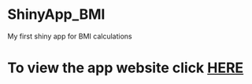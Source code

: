 # ShinyApp_BMI
My first shiny app for BMI calculations

# To view the app website click **[HERE](https://revi007.shinyapps.io/ShinyApp)**
